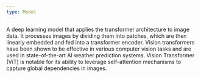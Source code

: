 ```yaml
---
type: Model
---
```


A deep learning model that applies the transformer architecture to image data. It processes images by dividing them into patches, which are then linearly embedded and fed into a transformer encoder. Vision transformers have been shown to be effective in various computer vision tasks and are used in state-of-the-art AI weather prediction systems. Vision Transformer (ViT) is notable for its ability to leverage self-attention mechanisms to capture global dependencies in images.